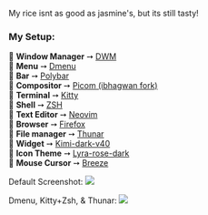 My rice isnt as good as jasmine's, but its still tasty!

### My Setup:
💠 **Window Manager** ➙ [DWM](https://dwm.suckless.org)  
💠 **Menu** ➙ [Dmenu](https://tools.suckless.org/dmenu/)  
💠 **Bar** ➙ [Polybar](https://github.com/polybar/polybar)  
💠 **Compositor** ➙ [Picom (ibhagwan fork)](https://github.com/ibhagwan/picom)  
💠 **Terminal** ➙ [Kitty](https://github.com/kovidgoyal/kitty)  
💠 **Shell** ➙ [ZSH](https://zsh.sourceforge.io/)  
💠 **Text Editor** ➙ [Neovim](https://neovim.io/)  
💠 **Browser** ➙ [Firefox](https://www.mozilla.org/en-US/)  
💠 **File manager** ➙ [Thunar](https://gitlab.xfce.org/xfce/thunar)  
💠 **Widget** ➙ [Kimi-dark-v40](https://github.com/EliverLara/Kimi)  
💠 **Icon Theme** ➙ [Lyra-rose-dark](https://github.com/yeyushengfan258/Lyra-icon-theme)  
💠 **Mouse Cursor** ➙ [Breeze](https://github.com/ful1e5/BreezeX_Cursor)  

Default Screenshot:
![](https://github.com/madison-craig/dotfiles/blob/main/screenshot-01.png?raw=true)  

Dmenu, Kitty+Zsh, & Thunar:
![](https://github.com/madison-craig/dotfiles/blob/main/screenshot-02.png?raw=true)  
